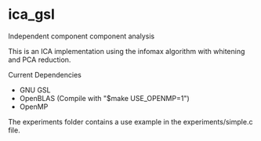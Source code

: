 # ica_gsl
Independent component component analysis

This is an ICA implementation using the infomax algorithm with whitening and PCA reduction.

Current Dependencies
 - GNU GSL
 - OpenBLAS (Compile with "$make USE_OPENMP=1")
 - OpenMP

The experiments folder contains a use example in the experiments/simple.c file.
